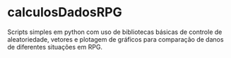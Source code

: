 # calculosDadosRPG
Scripts simples em python com uso de bibliotecas básicas de controle de aleatoriedade, vetores e plotagem de gráficos para comparação de danos de diferentes situações em RPG.
